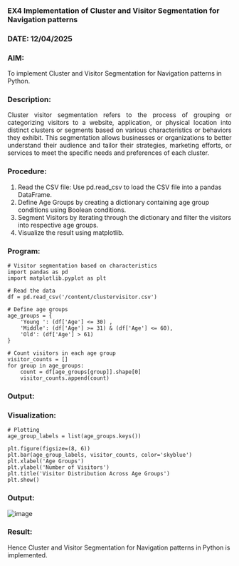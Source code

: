 ### EX4 Implementation of Cluster and Visitor Segmentation for Navigation patterns
### DATE: 12/04/2025
### AIM: 
To implement Cluster and Visitor Segmentation for Navigation patterns in Python.
### Description:
<div align= "justify">Cluster visitor segmentation refers to the process of grouping or categorizing visitors to a website, 
  application, or physical location into distinct clusters or segments based on various characteristics or behaviors they exhibit. 
  This segmentation allows businesses or organizations to better understand their audience and tailor their strategies, marketing efforts, 
  or services to meet the specific needs and preferences of each cluster.</div>
  
### Procedure:
1) Read the CSV file: Use pd.read_csv to load the CSV file into a pandas DataFrame.
2) Define Age Groups by creating a dictionary containing age group conditions using Boolean conditions.
3) Segment Visitors by iterating through the dictionary and filter the visitors into respective age groups.
4) Visualize the result using matplotlib.

### Program:
```
# Visitor segmentation based on characteristics
import pandas as pd
import matplotlib.pyplot as plt

# Read the data
df = pd.read_csv('/content/clustervisitor.csv')

# Define age groups
age_groups = {
    'Young ': (df['Age'] <= 30) ,
    'Middle': (df['Age'] >= 31) & (df['Age'] <= 60),
    'Old': (df['Age'] > 61)
}

# Count visitors in each age group
visitor_counts = []
for group in age_groups:
    count = df[age_groups[group]].shape[0]
    visitor_counts.append(count)
```
### Output:

### Visualization:
```
# Plotting
age_group_labels = list(age_groups.keys())

plt.figure(figsize=(8, 6))
plt.bar(age_group_labels, visitor_counts, color='skyblue')
plt.xlabel('Age Groups')
plt.ylabel('Number of Visitors')
plt.title('Visitor Distribution Across Age Groups')
plt.show()
```
### Output:

![image](https://github.com/user-attachments/assets/947e4ee4-aa75-4795-8d2e-314ba4bc4ec5)

### Result:
Hence Cluster and Visitor Segmentation for Navigation patterns in Python is implemented.
